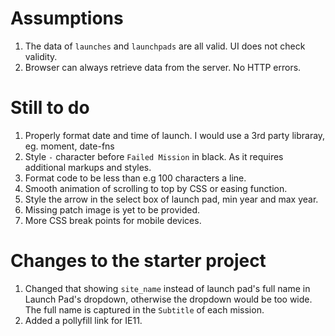 # Assumptions

1. The data of `launches` and `launchpads` are all valid. UI does not check validity.
2. Browser can always retrieve data from the server. No HTTP errors.

# Still to do

1. Properly format date and time of launch. I would use a 3rd party libraray, eg. moment, date-fns
2. Style `-` character before `Failed Mission` in black. As it requires additional markups and styles.
3. Format code to be less than e.g 100 characters a line.
4. Smooth animation of scrolling to top by CSS or easing function.
5. Style the arrow in the select box of launch pad, min year and max year.
6. Missing patch image is yet to be provided.
7. More CSS break points for mobile devices.

# Changes to the starter project

1. Changed that showing `site_name` instead of launch pad's full name in Launch Pad's dropdown, otherwise the dropdown would be too wide. The full name is captured in the `Subtitle` of each mission.
2. Added a pollyfill link for IE11.

